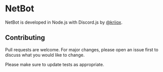 # NetBot

NetBot is developed in Node.js with Discord.js by [@kriiox](https://github.com/kriiox/NetBot).

## Contributing
Pull requests are welcome. For major changes, please open an issue first to discuss what you would like to change.

Please make sure to update tests as appropriate.
